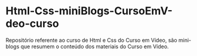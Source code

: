 # Html-Css-miniBlogs-CursoEmV-deo-curso
Repositório referente ao curso de Html e Css do Curso em Vídeo, são mini-blogs que resumem o conteúdo dos materiais do Curso em Vídeo.
